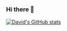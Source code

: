 ### Hi there 👋
[![David's GitHub stats](https://github-readme-stats.vercel.app/api?username=daviddkkim)](https://github.com/anuraghazra/github-readme-stats)

<!--
**daviddkkim/daviddkkim** is a ✨ _special_ ✨ repository because its `README.md` (this file) appears on your GitHub profile.

Here are some ideas to get you started:

- 🔭 I’m currently working on ...
- 🌱 I’m currently learning ...
- 👯 I’m looking to collaborate on ...
- 🤔 I’m looking for help with ...
- 💬 Ask me about ...
- 📫 How to reach me: ...
- 😄 Pronouns: ...
- ⚡ Fun fact: ...
-->
